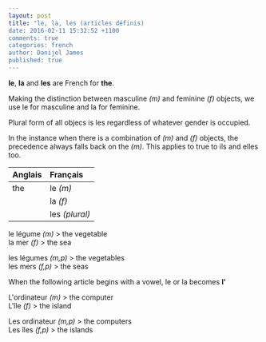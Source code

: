 ```yaml
---
layout: post
title: "le, la, les (articles définis)
date: 2016-02-11 15:32:52 +1100
comments: true
categories: french
author: Danijel James
published: true
---
```

**le**, **la** and **les** are French for **the**.

Making the distinction between masculine _(m)_ and feminine _(f)_ objects, we use le for masculine and la for feminine.

Plural form of all objecs is les regardless of whatever gender is occupied.

In the instance when there is a combination of _(m)_ and _(f)_ objects, the precedence always falls back on the _(m)_. This applies to true to ils and elles too.

| Anglais | Français |
|:---|:---|
| the| le _(m)_ |
| | la _(f)_ |
| | les _(plural)_ |

le légume _(m)_ > the vegetable  
la mer _(f)_ > the sea

les légumes _(m,p)_ > the vegetables  
les mers _(f,p)_ > the seas

When the following article begins with a vowel, le or la becomes **l'**

L'ordinateur _(m)_ > the computer  
L'île _(f)_ > the island

Les ordinateur _(m,p)_ > the computers  
Les îles _(f,p)_ > the islands
